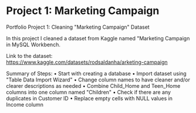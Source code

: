 # Project 1: Marketing Campaign 

Portfolio Project 1: Cleaning "Marketing Campaign" Dataset 

In this project I cleaned a dataset from Kaggle named "Marketing Campaign in MySQL Workbench.

Link to the dataset: https://www.kaggle.com/datasets/rodsaldanha/arketing-campaign 

Summary of Steps:
  • Start with creating a database 
  • Import dataset using "Table Data Import Wizard"
  • Change column names to have cleaner and/or clearer descriptions as needed
  • Combine Child_Home and Teen_Home columns into one column named "Children"
  • Check if there are any duplicates in Customer ID
  • Replace empty cells with NULL values in Income column

